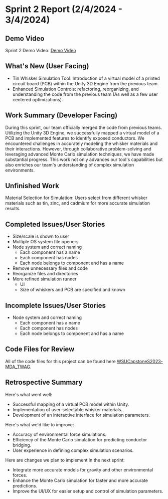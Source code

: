 # Sprint 2 Report (2/4/2024 - 3/4/2024)

## Demo Video
Sprint 2 Demo Video: [Demo Video](https://youtu.be/hJ81NFluXlo)   

## What's New (User Facing)
 * Tin Whisker Simulation Tool: Introduction of a virtual model of a printed circuit board (PCB) within the Unity 3D Engine from the previous team.
 * Enhanced Simulation Controls: refactoring, reorganizing, and understanding the code from the previous team (As well as a few user centered optimizations).

## Work Summary (Developer Facing)
During this sprint, our team officially merged the code from previous teams. Utilizing the Unity 3D Engine, we successfully mapped a virtual model of a PCB and implemented features to identify exposed conductors. We encountered challenges in accurately modeling the whisker materials and their interactions. However, through collaborative problem-solving and leveraging advanced Monte Carlo simulation techniques, we have made substantial progress. This work not only advances our tool's capabilities but also enriches our team's understanding of complex simulation environments.

## Unfinished Work
Material Selection for Simulation: Users select from different whisker materials such as tin, zinc, and cadmium for more accurate simulation results.

## Completed Issues/User Stories
  * Size/scale is shown to user 
  * Multiple OS system file openers 
  * Node system and correct naming 
     * Each component has a name
     * Each component has nodes
     * Each node belongs to component and has a name
  * Remove unnecessary files and code 
  * Reorganize files and directories 
  * More refined simulation runner 
     * UI
     * Size of whiskers and PCB are specified and known
 
 ## Incomplete Issues/User Stories
  * Node system and correct naming 
     * Each component has a name
     * Each component has nodes
     * Each node belongs to component and has a name

## Code Files for Review
All of the code files for this project can be found here
 [WSUCapstoneS2023-MDA_TWAG](https://github.com/WSUCapstoneS2023/MDA_TWAG).
 
## Retrospective Summary
Here's what went well:
  * Successful mapping of a virtual PCB model within Unity.
  * Implementation of user-selectable whisker materials.
  * Development of an interactive interface for simulation parameters.
 
Here's what we'd like to improve:
   * Accuracy of environmental force simulations.
   * Efficiency of the Monte Carlo simulation for predicting conductor bridging.
   * User experience in defining complex simulation scenarios.
  
Here are changes we plan to implement in the next sprint:
   * Integrate more accurate models for gravity and other environmental forces.
   * Enhance the Monte Carlo simulation for faster and more accurate predictions.
   * Improve the UI/UX for easier setup and control of simulation parameters.
